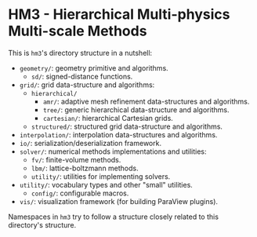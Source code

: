 # HM3 - Hierarchical Multi-physics Multi-scale Methods

This is `hm3`'s directory structure in a nutshell:

- `geometry/`: geometry primitive and algorithms.
    - `sd/`: signed-distance functions.
- `grid/`: grid data-structure and algorithms:
    - `hierarchical/`
         - `amr/`: adaptive mesh refinement data-structures and algorithms.
         - `tree/`: generic hierarchical data-structure and algorithms.
         - `cartesian/`: hierarchical Cartesian grids.
    - `structured/`: structured grid data-structure and algorithms.
- `interpolation/`: interpolation data-structures and algorithms.
- `io/`: serialization/deserialization framework.
- `solver/`: numerical methods implementations and utilities:
    - `fv/`: finite-volume methods.
    - `lbm/`: lattice-boltzmann methods.
    - `utility/`: utilities for implementing solvers.
- `utility/`: vocabulary types and other "small" utilities.
    - `config/`: configurable macros.
- `vis/`: visualization framework (for building ParaView plugins).

Namespaces in `hm3` try to follow a structure closely related to this
directory's structure.
